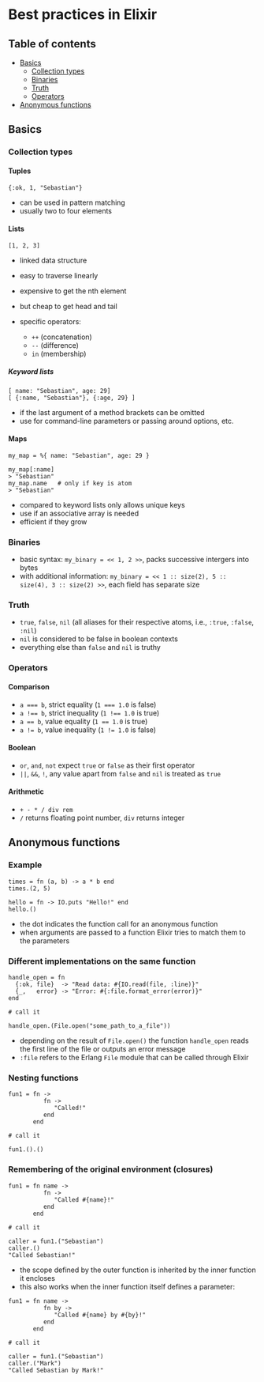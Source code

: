 # Best practices in Elixir

## Table of contents

* [Basics](#basics)
  * [Collection types](#collection-types)
  * [Binaries](#binaries)
  * [Truth](#truth)
  * [Operators](#operators)
* [Anonymous functions](#anonymous-functions)

## Basics

### Collection types

#### Tuples

`{:ok, 1, "Sebastian"}`

- can be used in pattern matching
- usually two to four elements

#### Lists

`[1, 2, 3]`

- linked data structure
- easy to traverse linearly
- expensive to get the nth element
- but cheap to get head and tail

- specific operators:
  - `++` (concatenation)
  - `--` (difference)
  - `in` (membership)

##### Keyword lists

```
[ name: "Sebastian", age: 29]
[ {:name, "Sebastian"}, {:age, 29} ]
```

- if the last argument of a method brackets can be omitted
- use for command-line parameters or passing around options, etc.

#### Maps

```
my_map = %{ name: "Sebastian", age: 29 }

my_map[:name]
> "Sebastian"
my_map.name   # only if key is atom
> "Sebastian"
```

- compared to keyword lists only allows unique keys
- use if an associative array is needed
- efficient if they grow

### Binaries

- basic syntax: `my_binary = << 1, 2 >>`, packs successive intergers into bytes
- with additional information: `my_binary = << 1 :: size(2), 5 :: size(4), 3 :: size(2) >>`, each field has separate size

### Truth

- `true`, `false`, `nil` (all aliases for their respective atoms, i.e., `:true`, `:false`, `:nil`)
- `nil` is considered to be false in boolean contexts
- everything else than `false` and `nil` is truthy

### Operators

#### Comparison

- `a === b`, strict equality (`1 === 1.0` is false)
- `a !== b`, strict inequality (`1 !== 1.0` is true)
- `a == b`, value equality (`1 == 1.0` is true)
- `a != b`, value inequality (`1 != 1.0` is false)

#### Boolean

- `or`, `and`, `not` expect `true` or `false` as their first operator
- `||`, `&&`, `!`, any value apart from `false` and `nil` is treated as `true`

#### Arithmetic

- `+ - * / div rem`
- `/` returns floating point number, `div` returns integer

## Anonymous functions

### Example

```
times = fn (a, b) -> a * b end
times.(2, 5)

hello = fn -> IO.puts "Hello!" end
hello.()
```
- the dot indicates the function call for an anonymous function
- when arguments are passed to a function Elixir tries to match them to the parameters

### Different implementations on the same function

```
handle_open = fn
  {:ok, file}  -> "Read data: #{IO.read(file, :line)}"    
  {_,   error} -> "Error: #{:file.format_error(error)}"
end

# call it

handle_open.(File.open("some_path_to_a_file"))
```

- depending on the result of `File.open()` the function `handle_open` reads the first line of the file or outputs an error message
- `:file` refers to the Erlang `File` module that can be called through Elixir

### Nesting functions

```
fun1 = fn ->
          fn ->
             "Called!"
          end
       end

# call it

fun1.().()
```

### Remembering of the original environment (closures)

```
fun1 = fn name ->
          fn ->
             "Called #{name}!"
          end
       end

# call it

caller = fun1.("Sebastian")
caller.()
"Called Sebastian!"
```

- the scope defined by the outer function is inherited by the inner function it encloses
- this also works when the inner function itself defines a parameter:

```
fun1 = fn name ->
          fn by ->
             "Called #{name} by #{by}!"
          end
       end

# call it

caller = fun1.("Sebastian")
caller.("Mark")
"Called Sebastian by Mark!"
```

